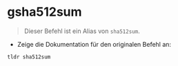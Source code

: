 # gsha512sum

> Dieser Befehl ist ein Alias von `sha512sum`.

- Zeige die Dokumentation für den originalen Befehl an:

`tldr sha512sum`
